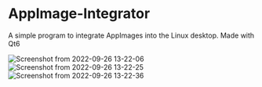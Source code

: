 # AppImage-Integrator
A simple program to integrate AppImages into the Linux desktop.
Made with Qt6

![Screenshot from 2022-09-26 13-22-06](https://user-images.githubusercontent.com/98977960/192342836-c133adcc-7b01-4e22-ae58-9ac423c2a2c7.png)
![Screenshot from 2022-09-26 13-22-25](https://user-images.githubusercontent.com/98977960/192342847-77b07755-7da8-4885-9d45-dc95aa027df4.png)
![Screenshot from 2022-09-26 13-22-36](https://user-images.githubusercontent.com/98977960/192342857-da90368e-3cf3-4b77-9be1-afd5f25caf87.png)
